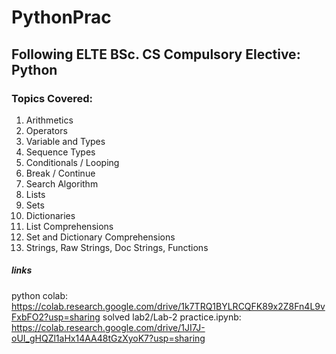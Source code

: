 # PythonPrac

## Following ELTE BSc. CS Compulsory Elective: Python

### Topics Covered:
1. Arithmetics
2. Operators
3. Variable and Types
4. Sequence Types
5. Conditionals / Looping
6. Break / Continue
7. Search Algorithm
8. Lists
9. Sets
10. Dictionaries
11. List Comprehensions
12. Set and Dictionary Comprehensions
13. Strings, Raw Strings, Doc Strings, Functions

##### links
python colab:
https://colab.research.google.com/drive/1k7TRQ1BYLRCQFK89x2Z8Fn4L9vFxbFO2?usp=sharing
solved lab2/Lab-2 practice.ipynb:
https://colab.research.google.com/drive/1JI7J-oUI_gHQZl1aHx14AA48tGzXyoK7?usp=sharing